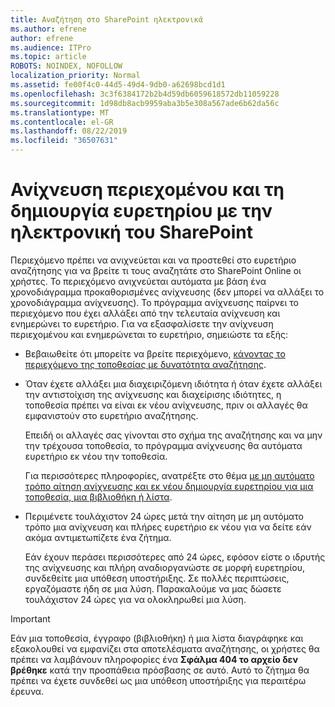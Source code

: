 ```yaml
---
title: Αναζήτηση στο SharePoint ηλεκτρονικά
ms.author: efrene
author: efrene
ms.audience: ITPro
ms.topic: article
ROBOTS: NOINDEX, NOFOLLOW
localization_priority: Normal
ms.assetid: fe00f4c0-44d5-49d4-9db0-a62698bcd1d1
ms.openlocfilehash: 3c3f6384172b2b4d59db6059618572db11059228
ms.sourcegitcommit: 1d98db8acb9959aba3b5e308a567ade6b62da56c
ms.translationtype: MT
ms.contentlocale: el-GR
ms.lasthandoff: 08/22/2019
ms.locfileid: "36507631"
---
```

# <a name="content-crawling-and-indexing-in-sharepoint-online"></a>Ανίχνευση περιεχομένου και τη δημιουργία ευρετηρίου με την ηλεκτρονική του SharePoint

Περιεχόμενο πρέπει να ανιχνεύεται και να προστεθεί στο ευρετήριο αναζήτησης για να βρείτε τι τους αναζητάτε στο SharePoint Online οι χρήστες. Το περιεχόμενο ανιχνεύεται αυτόματα με βάση ένα χρονοδιάγραμμα προκαθορισμένες ανίχνευσης (δεν μπορεί να αλλάξει το χρονοδιάγραμμα ανίχνευσης). Το πρόγραμμα ανίχνευσης παίρνει το περιεχόμενο που έχει αλλάξει από την τελευταία ανίχνευση και ενημερώνει το ευρετήριο. Για να εξασφαλίσετε την ανίχνευση περιεχομένου και ενημερώνεται το ευρετήριο, σημειώστε τα εξής:

- Βεβαιωθείτε ότι μπορείτε να βρείτε περιεχόμενο, [κάνοντας το περιεχόμενο της τοποθεσίας με δυνατότητα αναζήτησης](https://docs.microsoft.com/sharepoint/make-site-content-searchable).

- Όταν έχετε αλλάξει μια διαχειριζόμενη ιδιότητα ή όταν έχετε αλλάξει την αντιστοίχιση της ανίχνευσης και διαχείρισης ιδιότητες, η τοποθεσία πρέπει να είναι εκ νέου ανίχνευσης, πριν οι αλλαγές θα εμφανιστούν στο ευρετήριο αναζήτησης. 

    Επειδή οι αλλαγές σας γίνονται στο σχήμα της αναζήτησης και να μην την τρέχουσα τοποθεσία, το πρόγραμμα ανίχνευσης θα αυτόματα ευρετήριο εκ νέου την τοποθεσία. 

    Για περισσότερες πληροφορίες, ανατρέξτε στο θέμα [με μη αυτόματο τρόπο αίτηση ανίχνευσης και εκ νέου δημιουργία ευρετηρίου για μια τοποθεσία, μια βιβλιοθήκη ή λίστα](https://docs.microsoft.com/sharepoint/crawl-site-conten).

- Περιμένετε τουλάχιστον 24 ώρες μετά την αίτηση με μη αυτόματο τρόπο μια ανίχνευση και πλήρες ευρετήριο εκ νέου για να δείτε εάν ακόμα αντιμετωπίζετε ένα ζήτημα. 

    Εάν έχουν περάσει περισσότερες από 24 ώρες, εφόσον είστε ο ιδρυτής της ανίχνευσης και πλήρη αναδιοργανώστε σε μορφή ευρετηρίου, συνδεθείτε μια υπόθεση υποστήριξης. Σε πολλές περιπτώσεις, εργαζόμαστε ήδη σε μια λύση. Παρακαλούμε να μας δώσετε τουλάχιστον 24 ώρες για να ολοκληρωθεί μια λύση.

> [!IMPORTANT]
> Εάν μια τοποθεσία, έγγραφο (βιβλιοθήκη) ή μια λίστα διαγράφηκε και εξακολουθεί να εμφανίζει στα αποτελέσματα αναζήτησης, οι χρήστες θα πρέπει να λαμβάνουν πληροφορίες ένα **Σφάλμα 404 το αρχείο δεν βρέθηκε** κατά την προσπάθεια πρόσβασης σε αυτό. Αυτό το ζήτημα θα πρέπει να έχετε συνδεθεί ως μια υπόθεση υποστήριξης για περαιτέρω έρευνα. 



